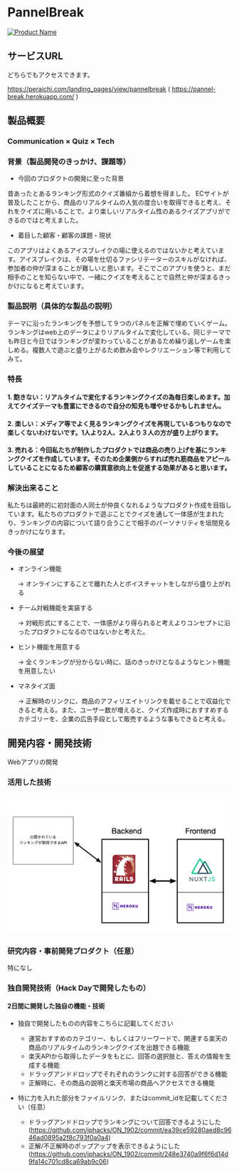 # PannelBreak

[![Product Name](image.png)](https://www.youtube.com/watch?v=G5rULR53uMk)

## サービスURL
どちらでもアクセスできます。

https://peraichi.com/landing_pages/view/pannelbreak
( https://pannel-break.herokuapp.com/ )

## 製品概要
### Communication × Quiz × Tech

### 背景（製品開発のきっかけ、課題等）
- 今回のプロダクトの開発に至った背景

昔あったとあるランキング形式のクイズ番組から着想を得ました。
ECサイトが普及したことから、商品のリアルタイムの人気の度合いを取得できると考え、それをクイズに用いることで、より楽しいリアルタイム性のあるクイズアプリができるのではと考えました。

- 着目した顧客・顧客の課題・現状

このアプリはよくあるアイスブレイクの場に使えるのではないかと考えています。アイスブレイクは、その場を仕切るファシリテーターのスキルがなければ、参加者の仲が深まることが難しいと思います。そこでこのアプリを使うと、まだ相手のことを知らない中で、一緒にクイズを考えることで自然と仲が深まるきっかけになると考えています。

### 製品説明（具体的な製品の説明）
テーマに沿ったランキングを予想して９つのパネルを正解で埋めていくゲーム。ランキングはweb上のデータによりリアルタイムで変化している。同じテーマでも昨日と今日ではランキングが変わっていることがあるため繰り返しゲームを楽しめる。複数人で遊ぶと盛り上がるため飲み会やレクリエーション等で利用してみて。
### 特長

#### 1. 飽きない：リアルタイムで変化するランキングクイズの為毎日楽しめます。加えてクイズテーマも豊富にできるので自分の知見も増やせるかもしれません。

#### 2. 楽しい：メディア等でよく見るランキングクイズを再現しているつもりなので楽しくないわけないです。1人より2人、2人より３人の方が盛り上がります。

#### 3. 売れる：今回私たちが制作したプロダクトでは商品の売り上げを基にランキングクイズを作成しています。そのため企業側からすれば売れ筋商品をアピールしていることになるため顧客の購買意欲向上を促進する効果があると思います。

### 解決出来ること
私たちは最終的に初対面の人同士が仲良くなれるようなプロダクト作成を目指しています。私たちのプロダクトで遊ぶことでクイズを通して一体感が生まれたり、ランキングの内容について語り合うことで相手のパーソナリティを垣間見るきっかけになります。

### 今後の展望
- オンライン機能

    → オンラインにすることで離れた人とボイスチャットをしながら盛り上がれる

- チーム対戦機能を実装する
    
    → 対戦形式にすることで、一体感がより得られると考えよりコンセプトに沿ったプロダクトになるのではないかと考えた。

- ヒント機能を用意する

    → 全くランキングが分からない時に、話のきっかけとなるようなヒント機能を用意したい

- マネタイズ面

    → 正解時のリンクに、商品のアフィリエイトリンクを載せることで収益化できると考える。また、ユーザー数が増えると、クイズ作成時におすすめするカテゴリーを、企業の広告手段として販売するような事もできると考える。


## 開発内容・開発技術
Webアプリの開発

### 活用した技術
![技術構成図](./tech_stracture.png)

### 研究内容・事前開発プロダクト（任意）
特になし


### 独自開発技術（Hack Dayで開発したもの）
#### 2日間に開発した独自の機能・技術
* 独自で開発したものの内容をこちらに記載してください

    - 運営おすすめのカテゴリー、もしくはフリーワードで、関連する楽天の商品のリアルタイムのランキングクイズを出題できる機能
    - 楽天APIから取得したデータをもとに、回答の選択肢と、答えの情報を生成する機能
    - ドラッグアンドドロップでそれぞれのランクに対する回答ができる機能
    - 正解時に、その商品の説明と楽天市場の商品へアクセスできる機能

* 特に力を入れた部分をファイルリンク、またはcommit_idを記載してください（任意）

    - ドラッグアンドドロップでランキングについて回答できるようにした (https://github.com/jphacks/ON_1902/commit/ea39ce59280aed8c9646ad0895a2f8c793f0a0a4)
    - 正解/不正解時のポップアップを表示できるようにした(https://github.com/jphacks/ON_1902/commit/248e3740a9f6f6d14d9fa14c701cd8ca69ab9c06)
